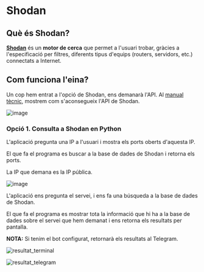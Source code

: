 # Shodan

## Què és Shodan?

**[Shodan](https://www.shodan.io/)** és un **motor de cerca** que permet a l'usuari trobar, gràcies a l'especificació per filtres, diferents tipus d'equips (routers, servidors, etc.) connectats a Internet.

## Com funciona l'eina?

Un cop hem entrat a l'opció de Shodan, ens demanarà l'API. Al [manual tècnic](https://github.com/2ASIX-2021-22/ProjecteJSD/wiki/04.-Primers-passos#api-shodan), mostrem com s'aconsegueix l'API de Shodan.

![image](https://user-images.githubusercontent.com/80519737/168890367-c2372262-65f0-4f35-b7c2-6b9d0e3e3c2c.png)

### Opció 1. Consulta a Shodan en Python

L'aplicació pregunta una IP a l'usuari i mostra els ports oberts d'aquesta IP. 

El que fa el programa es buscar a la base de dades de Shodan i retorna els ports. 

La IP que demana es la IP pública.

![image](https://user-images.githubusercontent.com/80519737/169052421-efc4c5e7-2c3a-412c-969f-9c3d6c38d641.png)

L'aplicació ens pregunta el servei, i ens fa una búsqueda a la base de dades de Shodan.

El que fa el programa es mostrar tota la informació que hi ha a la base de dades sobre el servei que hem demanat i ens retorna els resultats per pantalla. 

**NOTA:** Si tenim el bot configurat, retornarà els resultats al Telegram. 

![resultat_terminal](https://user-images.githubusercontent.com/80519737/169094485-64d7f67a-038f-437c-aac8-97ba15b85fe6.png)

![resultat_telegram](https://user-images.githubusercontent.com/80519737/169094810-d70fad7c-16ba-43c1-8bfd-b59ffa3669f5.png)



